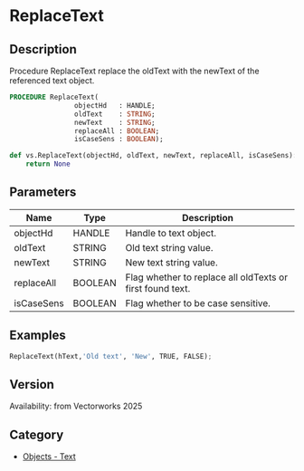 # ReplaceText

## Description
Procedure ReplaceText replace the oldText with the newText of the referenced text object.

```pascal
PROCEDURE ReplaceText(
				objectHd   : HANDLE;
				oldText    : STRING;
				newText    : STRING;
				replaceAll : BOOLEAN;
				isCaseSens : BOOLEAN);
```

```python
def vs.ReplaceText(objectHd, oldText, newText, replaceAll, isCaseSens):
    return None
```

## Parameters
|Name|Type|Description|
|---|---|---|
|objectHd|HANDLE|Handle to text object.|
|oldText|STRING|Old text string value.|
|newText|STRING|New text string value.|
|replaceAll|BOOLEAN|Flag whether to replace all oldTexts or first found text.|
|isCaseSens|BOOLEAN|Flag whether to be case sensitive.|

## Examples
```python
ReplaceText(hText,'Old text', 'New', TRUE, FALSE);
```

## Version
Availability: from Vectorworks 2025

## Category
* [Objects - Text](../Categories/Objects%20-%20Text.md)
